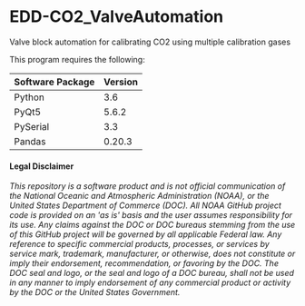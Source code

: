 # EDD-CO2_ValveAutomation
Valve block automation for calibrating CO2 using multiple calibration gases

This program requires the following:

| Software Package | Version |
|------------------|---------|
| Python           | 3.6     |
| PyQt5            | 5.6.2   |
| PySerial         | 3.3     |
| Pandas           | 0.20.3  |

#### Legal Disclaimer

*This repository is a software product and is not official communication 
of the National Oceanic and Atmospheric Administration (NOAA), or the 
United States Department of Commerce (DOC).  All NOAA GitHub project 
code is provided on an 'as is' basis and the user assumes responsibility 
for its use.  Any claims against the DOC or DOC bureaus stemming from 
the use of this GitHub project will be governed by all applicable Federal 
law.  Any reference to specific commercial products, processes, or services 
by service mark, trademark, manufacturer, or otherwise, does not constitute 
or imply their endorsement, recommendation, or favoring by the DOC. 
The DOC seal and logo, or the seal and logo of a DOC bureau, shall not 
be used in any manner to imply endorsement of any commercial product 
or activity by the DOC or the United States Government.*